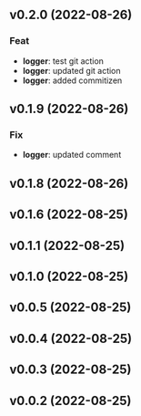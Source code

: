 ## v0.2.0 (2022-08-26)

### Feat

- **logger**: test git action
- **logger**: updated git action
- **logger**: added commitizen

## v0.1.9 (2022-08-26)

### Fix

- **logger**: updated comment

## v0.1.8 (2022-08-26)

## v0.1.6 (2022-08-25)

## v0.1.1 (2022-08-25)

## v0.1.0 (2022-08-25)

## v0.0.5 (2022-08-25)

## v0.0.4 (2022-08-25)

## v0.0.3 (2022-08-25)

## v0.0.2 (2022-08-25)
